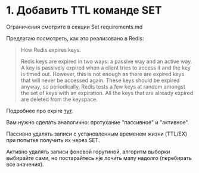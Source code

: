 # 1. Добавить TTL команде SET

Ограничения смотрите в секции Set requirements.md

Предлагаю посмотреть, как это реализовано в Redis: 

> How Redis expires keys.
>
> Redis keys are expired in two ways: a passive way and an active way.
> A key is passively expired when a client tries to access it and the key is timed out.
> However, this is not enough as there are expired keys that will never be accessed again.
> These keys should be expired anyway, so periodically, Redis tests a few keys at random amongst the set of keys with an expiration. 
> All the keys that are already expired are deleted from the keyspace.

Подробнее про expire [тут](https://redis.io/docs/latest/commands/expire).

Вам нужно сделать аналогично: протухание "пассивное" и "активное".

Пассивно удалять записи с установленным временем жизни (TTL/EX) при попытке получить их через SET.

Активно удалять записи фоновой горутиной, алгоритм выборки выбирайте сами, но постарайтесь нjе лочить мапу надолго (перебирать все значения).
